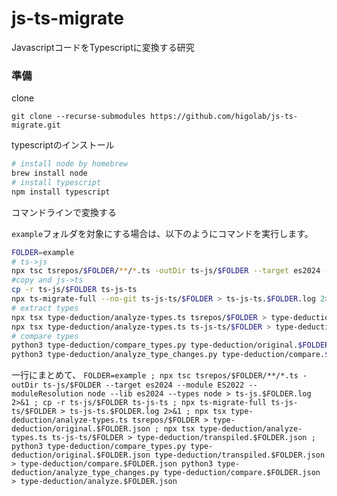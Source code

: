 # js-ts-migrate

JavascriptコードをTypescriptに変換する研究

### 準備

clone

`git clone --recurse-submodules https://github.com/higolab/js-ts-migrate.git`

typescriptのインストール

```zsh
# install node by homebrew
brew install node
# install typescript
npm install typescript
```

コマンドラインで変換する

`example`フォルダを対象にする場合は、以下のようにコマンドを実行します。

```zsh
FOLDER=example
# ts->js
npx tsc tsrepos/$FOLDER/**/*.ts -outDir ts-js/$FOLDER --target es2024 --module ES2022 --moduleResolution node --lib es2024 --types node > ts-js.$FOLDER.log 2>&1
#copy and js->ts
cp -r ts-js/$FOLDER ts-js-ts
npx ts-migrate-full --no-git ts-js-ts/$FOLDER > ts-js-ts.$FOLDER.log 2>&1
# extract types
npx tsx type-deduction/analyze-types.ts tsrepos/$FOLDER > type-deduction/original.$FOLDER.json
npx tsx type-deduction/analyze-types.ts ts-js-ts/$FOLDER > type-deduction/transpiled.$FOLDER.json
# compare types
python3 type-deduction/compare_types.py type-deduction/original.$FOLDER.json type-deduction/transpiled.$FOLDER.json > type-deduction/compare.$FOLDER.json
python3 type-deduction/analyze_type_changes.py type-deduction/compare.$FOLDER.json > type-deduction/analyze.$FOLDER.json
```

一行にまとめて、
`FOLDER=example ; npx tsc tsrepos/$FOLDER/**/*.ts -outDir ts-js/$FOLDER --target es2024 --module ES2022 --moduleResolution node --lib es2024 --types node > ts-js.$FOLDER.log 2>&1 ; cp -r ts-js/$FOLDER ts-js-ts ; npx ts-migrate-full ts-js-ts/$FOLDER > ts-js-ts.$FOLDER.log 2>&1 ; npx tsx type-deduction/analyze-types.ts tsrepos/$FOLDER > type-deduction/original.$FOLDER.json ; npx tsx type-deduction/analyze-types.ts ts-js-ts/$FOLDER > type-deduction/transpiled.$FOLDER.json ; python3 type-deduction/compare_types.py type-deduction/original.$FOLDER.json type-deduction/transpiled.$FOLDER.json > type-deduction/compare.$FOLDER.json python3 type-deduction/analyze_type_changes.py type-deduction/compare.$FOLDER.json > type-deduction/analyze.$FOLDER.json`
